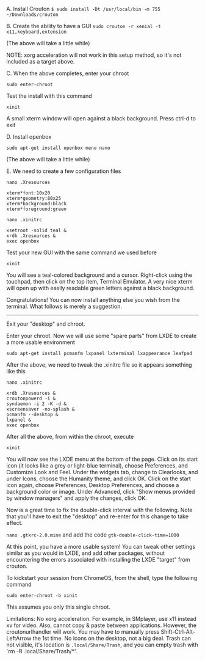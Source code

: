 A. Install Crouton
`$ sudo install -Dt /usr/local/bin -m 755 ~/Downloads/crouton`

B. Create the ability to have a GUI
`sudo crouton -r xenial -t x11,keyboard,extension`

(The above will take a little while)

NOTE: xorg acceleration will not work in this setup method, so it's not included as a target above.

C. When the above completes, enter your chroot

`sudo enter-chroot`

Test the install with this command

`xinit`

A small xterm window will open against a black background. Press ctrl-d to exit

D. Install openbox

`sudo apt-get install openbox menu nano`

(The above will take a little while)

E. We need to create a few configuration files

`nano .Xresources`

    xterm*font:10x20
    xterm*geometry:80x25
    xterm*background:black
    xterm*foreground:green

`nano .xinitrc`

    xsetroot -solid teal &
    xrdb .Xresources &
    exec openbox

Test your new GUI with the same command we used before

`xinit`

You will see a teal-colored background and a cursor. Right-click using the touchpad, then click on the top item, Terminal Emulator. A very nice xterm will open up with easily readable green letters against a black background.

Congratulations! You can now install anything else you wish from the terminal. What follows is merely a suggestion.


***

Exit your "desktop" and chroot.

Enter your chroot. Now we will use some "spare parts" from LXDE to create a more usable environment

`sudo apt-get install pcmanfm lxpanel lxterminal lxappearance leafpad`

After the above, we need to tweak the .xinitrc file so it appears something like this

`nano .xinitrc`

    xrdb .Xresources &
    croutonpowerd -i &
    syndaemon -i 2 -K -d &
    xscreensaver -no-splash &
    pcmanfm --desktop &
    lxpanel &
    exec openbox

After all the above, from within the chroot, execute

`xinit`

You will now see the LXDE menu at the bottom of the page. Click on its start icon (it looks like a grey or light-blue terminal), choose Preferences, and Customize Look and Feel. Under the widgets tab, change to Clearlooks, and under Icons, choose the Humanity theme, and click OK. Click on the start icon again, choose Preferences, Desktop Preferences, and choose a background color or image. Under Advanced, click "Show menus provided by window managers" and apply the changes, click OK.

Now is a great time to fix the double-click interval with the following. Note that you'll have to exit the "desktop" and re-enter for this change to take effect.

`nano .gtkrc-2.0.mine` and add the code `gtk-double-click-time=1000`

At this point, you have a more usable system! You can tweak other settings similar as you would in LXDE, and add other packages, without encountering the errors associated with installing the LXDE "target" from crouton.

To kickstart your session from ChromeOS, from the shell, type the following command

`sudo enter-chroot -b xinit`

This assumes you only this single chroot.

Limitations: No xorg acceleration. For example, in SMplayer, use x11 instead xv for video. Also, cannot copy & paste between applications. However, the croutonurlhandler will work. You may have to manually press Shift-Ctrl-Alt-LeftArrow the 1st time. No icons on the desktop, not a big deal. Trash can not visible, it's location is `.local/Share/Trash`, and you can empty trash with `rm -R .local/Share/Trash/*'.